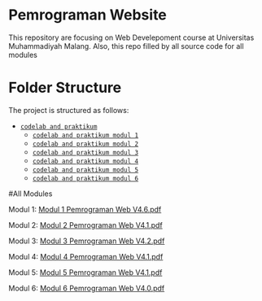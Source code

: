 # Pemrograman Website
This repository are focusing on Web Develepoment course at Universitas Muhammadiyah Malang. Also, this repo filled by all source code for all modules


# Folder Structure
The project is structured as follows:

- [`codelab and praktikum`](https://github.com/GeraldiNathan/pemrograman-website)
  - [`codelab and praktikum modul 1`](https://github.com/GeraldiNathan/pemrograman-website/tree/main/Modul1)
  - [`codelab and praktikum modul 2`](https://github.com/GeraldiNathan/pemrograman-website/tree/main/Modul2)
  - [`codelab and praktikum modul 3`](https://github.com/GeraldiNathan/pemrograman-website/tree/main/Modul3)
  - [`codelab and praktikum modul 4`](https://github.com/GeraldiNathan/pemrograman-website/tree/main/Modul4)
  - [`codelab and praktikum modul 5`](https://github.com/GeraldiNathan/pemrograman-website/tree/main/Modul5)
  - [`codelab and praktikum modul 6`](https://github.com/GeraldiNathan/pemrograman-website/tree/main/Modul6)
 

#All Modules

Modul 1: [Modul 1 Pemrograman Web V4.6.pdf](https://github.com/GeraldiNathan/pemrograman-website/files/13259565/Modul.1.Pemrograman.Web.V4.6.pdf)

Modul 2: [Modul 2 Pemrograman Web V4.1.pdf](https://github.com/GeraldiNathan/pemrograman-website/files/13259569/Modul.2.Pemrograman.Web.V4.1.pdf)

Modul 3: [Modul 3 Pemrograman Web V4.2.pdf](https://github.com/GeraldiNathan/pemrograman-website/files/13259570/Modul.3.Pemrograman.Web.V4.2.pdf)

Modul 4: [Modul 4 Pemrograman Web V4.1.pdf](https://github.com/GeraldiNathan/pemrograman-website/files/13259572/Modul.4.Pemrograman.Web.V4.1.pdf)

Modul 5: [Modul 5 Pemrograman Web V4.1.pdf](https://github.com/GeraldiNathan/pemrograman-website/files/13259574/Modul.5.Pemrograman.Web.V4.1.pdf)

Modul 6: [Modul 6 Pemrograman Web V4.0.pdf](https://github.com/GeraldiNathan/pemrograman-website/files/13259575/Modul.6.Pemrograman.Web.V4.0.pdf)
